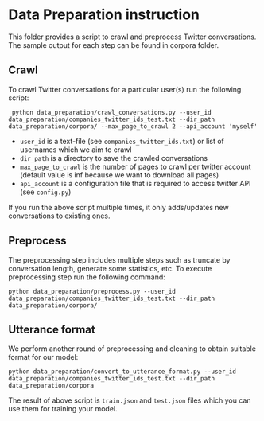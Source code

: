 # Data Preparation instruction

This folder provides a script to crawl and preprocess Twitter conversations. The sample output for each step can be found in corpora folder.

## Crawl 
To crawl Twitter conversations for a particular user(s) run the following script:

` python data_preparation/crawl_conversations.py --user_id data_preparation/companies_twitter_ids_test.txt --dir_path data_preparation/corpora/ --max_page_to_crawl 2 --api_account 'myself'`

- `user_id` is a text-file (see `companies_twitter_ids.txt`) or list of usernames which we aim to crawl
- `dir_path` is a directory to save the crawled conversations
- `max_page_to_crawl` is the number of pages to crawl per twitter account (default value is inf because we want to download all pages)
- `api_account` is a configuration file that is required to access twitter API (see `config.py`)

If you run the above script multiple times, it only adds/updates new conversations to existing ones.

## Preprocess 

The preprocessing step includes multiple steps such as truncate by conversation length, generate some statistics, etc.
To execute preprocessing step run the following command:

``python data_preparation/preprocess.py --user_id data_preparation/companies_twitter_ids_test.txt --dir_path data_preparation/corpora/``


## Utterance format

We perform another round of preprocessing and cleaning to obtain suitable format for our model:

``python data_preparation/convert_to_utterance_format.py --user_id data_preparation/companies_twitter_ids_test.txt --dir_path data_preparation/corpora``

The result of above script is `train.json` and `test.json` files which you can use them for training your model.


